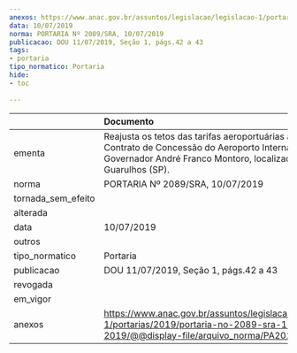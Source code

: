 ```yaml
---
anexos: https://www.anac.gov.br/assuntos/legislacao/legislacao-1/portarias/2019/portaria-no-2089-sra-10-07-2019/@@display-file/arquivo_norma/PA2019-2089.pdf
data: 10/07/2019
norma: PORTARIA Nº 2089/SRA, 10/07/2019
publicacao: DOU 11/07/2019, Seção 1, págs.42 a 43
tags:
- portaria
tipo_normatico: Portaria
hide: 
- toc 
 
---
```


|                    | Documento                                                                                                                                                                  |
|:-------------------|:---------------------------------------------------------------------------------------------------------------------------------------------------------------------------|
| ementa             | Reajusta os tetos das tarifas aeroportuárias aplicáveis ao Contrato de Concessão do Aeroporto Internacional Governador André Franco Montoro, localizado em Guarulhos (SP). |
| norma              | PORTARIA Nº 2089/SRA, 10/07/2019                                                                                                                                           |
| tornada_sem_efeito |                                                                                                                                                                            |
| alterada           |                                                                                                                                                                            |
| data               | 10/07/2019                                                                                                                                                                 |
| outros             |                                                                                                                                                                            |
| tipo_normatico     | Portaria                                                                                                                                                                   |
| publicacao         | DOU 11/07/2019, Seção 1, págs.42 a 43                                                                                                                                      |
| revogada           |                                                                                                                                                                            |
| em_vigor           |                                                                                                                                                                            |
| anexos             | https://www.anac.gov.br/assuntos/legislacao/legislacao-1/portarias/2019/portaria-no-2089-sra-10-07-2019/@@display-file/arquivo_norma/PA2019-2089.pdf                       |